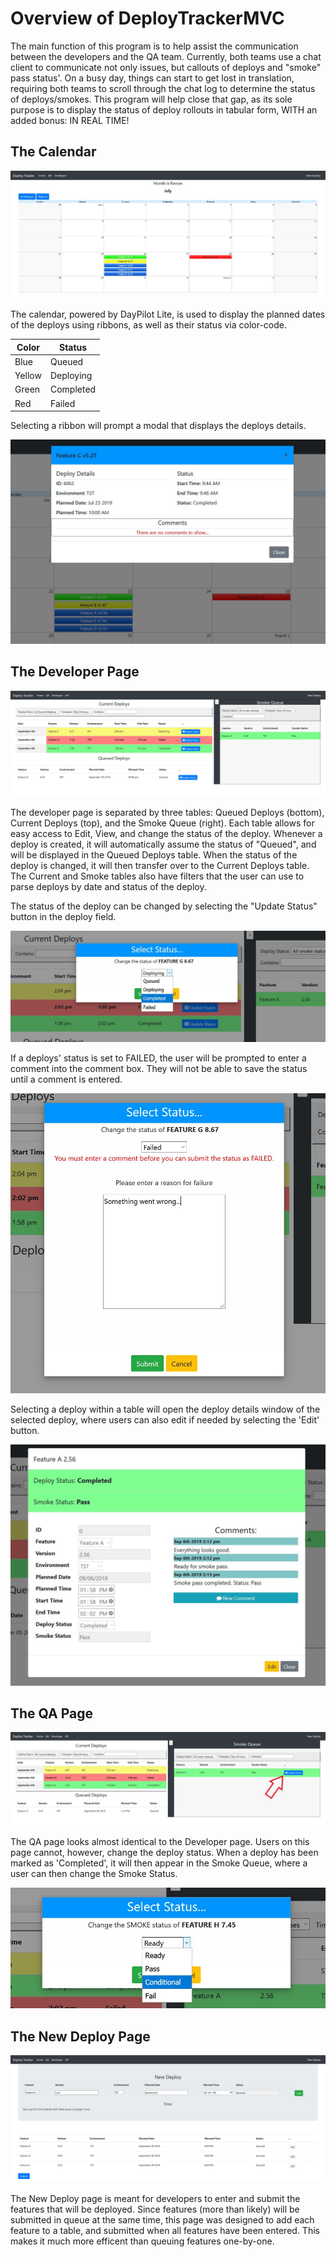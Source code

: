 # Overview of DeployTrackerMVC
The main function of this program is to help assist the communication between the developers and the QA team. Currently, both teams use a chat client to communicate not only issues, but callouts of deploys and "smoke" pass status'. On a busy day, things can start to get lost in translation, requiring both teams to scroll through the chat log to determine the status of deploys/smokes. This program will help close that gap, as its sole purpose is to display the status of deploy rollouts in tabular form, WITH an added bonus: IN REAL TIME!

## The Calendar
<img src="/readme_images/Calendar.JPG">

The calendar, powered by DayPilot Lite, is used to display the planned dates of the deploys using ribbons, as well as their status via color-code.

Color | Status
------|-------
Blue | Queued
Yellow | Deploying
Green | Completed
Red | Failed



Selecting a ribbon will prompt a modal that displays the deploys details.

<img src="/readme_images/HomeModal.JPG">

## The Developer Page
<img src="/readme_images/DevImg01.JPG">

The developer page is separated by three tables: Queued Deploys (bottom), Current Deploys (top), and the Smoke Queue (right). Each table allows for easy access to Edit, View, and change the status of the deploy. Whenever a deploy is created, it will automatically assume the status of "Queued", and will be displayed in the Queued Deploys table. When the status of the deploy is changed, it will then transfer over to the Current Deploys table. The Current and Smoke tables also have filters that the user can use to parse deploys by date and status of the deploy.

The status of the deploy can be changed by selecting the "Update Status" button in the deploy field.

<img src="/readme_images/DevImg02.JPG">

If a deploys' status is set to FAILED, the user will be prompted to enter a comment into the comment box. They will not be able to save the status until a comment is entered.

<img src="/readme_images/DevImg03.JPG">

Selecting a deploy within a table will open the deploy details window of the selected deploy, where users can also edit if needed by selecting the 'Edit' button.

<img src="/readme_images/DevImg04.JPG">

## The QA Page
<img src="/readme_images/QaImg01.jpg">

The QA page looks almost identical to the Developer page. Users on this page cannot, however, change the deploy status. When a deploy has been marked as 'Completed', it will then appear in the Smoke Queue, where a user can then change the Smoke Status.

<img src="/readme_images/QaImg02.JPG">

## The New Deploy Page
<img src="/readme_images/NewImg01.jpg">

The New Deploy page is meant for developers to enter and submit the features that will be deployed. Since features (more than likely) will be submitted in queue at the same time, this page was designed to add each feature to a table, and submitted when all features have been entered. This makes it much more efficent than queuing features one-by-one.
